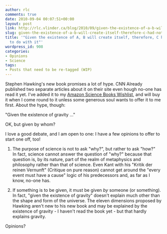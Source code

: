 ```yaml
---
author: rlc
comments: true
date: 2010-09-04 00:07:51+00:00
layout: post
link: http://rlc.vlinder.ca/blog/2010/09/given-the-existence-of-a-b-will-create-itself-therefore-c-had-nothing-to-do-with-it/
slug: given-the-existence-of-a-b-will-create-itself-therefore-c-had-nothing-to-do-with-it
title: '"Given the existence of A, B will create itself, therefore, C had nothing
  to do with it"'
wordpress_id: 908
categories:
- Opinions
- Science
tags:
- Posts that need to be re-tagged (WIP)
---
```


Stephen Hawking's new book promises a lot of hype. CNN Already published two separate articles about it on their site even hough no-one has read it yet. I've added it to my [Amazon Science Books Wishlist](http://amzn.com/w/2NIU712R6L9YF), and will buy it when I come round to it unless some generous soul wants to offer it to me first. About the hype, though:
<!--more-->
"Given the existence of gravity ..."

OK, but given by whom?

I love a good debate, and I am open to one: I have a few opinions to offer to start one off, too!



	
  1. The purpose of science is not to ask "why?", but rather to ask "how?"  
In fact, science cannot answer the question of "why?" because that question is, by its nature, part of the realm of metaphysics and philosophy rather than that of science. Even Kant with his "Kritik der reinen Vernunft" (Critique on pure reason) cannot get around the "every event must have a cause" logic of his predecessors and, as far as I know, no-one has.

	
  2. If something is to be given, it must be given _by_ someone (or something).  
In fact, "given the existence of gravity" doesn't explain much other than the shape and form of the universe. The eleven dimensions proposed by Hawking aren't new to his new book and may be explained by the existence of gravity - I haven't read the book yet - but that hardly explains gravity.



Opinions?
